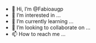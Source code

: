 - 👋 Hi, I’m @Fabioaugp
- 👀 I’m interested in ...
- 🌱 I’m currently learning ...
- 💞️ I’m looking to collaborate on ...
- 📫 How to reach me ...

<!---
Fabioaugp/Fabioaugp is a ✨ special ✨ repository because its `README.md` (this file) appears on your GitHub profile.
You can click the Preview link to take a look at your changes.
--->
